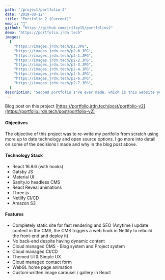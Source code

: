 ```yaml
---
path: "/project/portfolio-2"
date: "2019-08-12"
title: "Portfolio 2 (Current)"
emoji: "🧑"
github: "https://github.com/jriley15/portfoliov2"
demo: "https://portfolio.jrdn.tech"
images:
  [
    "https://images.jrdn.tech/p2.JPG",
    "https://images.jrdn.tech/p2-0.JPG",
    "https://images.jrdn.tech/p2-1.JPG",
    "https://images.jrdn.tech/p2-2.JPG",
    "https://images.jrdn.tech/p2-3.JPG",
    "https://images.jrdn.tech/p2-4.JPG",
    "https://images.jrdn.tech/p2-5.JPG",
    "https://images.jrdn.tech/p2-6.JPG",
    "https://images.jrdn.tech/p2-7.JPG",
  ]
description: "Second portfolio I've ever made, which is this website you're on right now."
---
```


Blog post on this project [https://portfolio.jrdn.tech/post/portfolio-v2](https://portfolio.jrdn.tech/post/portfolio-v2)

#### Objectives

The objective of this project was to re-write my portfolio from scratch using more up to date technology and open source options. I go more into detail on some of the decisions I made and why in the blog post above.

#### Technology Stack

- React 16.8.6 (with hooks)
- Gatsby JS
- Material UI
- Sanity.io headless CMS
- React Reveal animations
- Three js
- Netlify CI/CD
- Amazon S3

#### Features

- Completely static site for fast rendering and SEO (Anytime I update content in the CMS, the CMS triggers a web hook in Netlify to rebuild the front-end and deploy it)
- No back-end despite having dynamic content
- Cloud managed CMS - Blog system and Project system
- Cloud managed CI/CD
- Themed UI & Simple UX
- Cloud managed contact form
- WebGL home page animation
- Custom written image carousel / gallery in React
